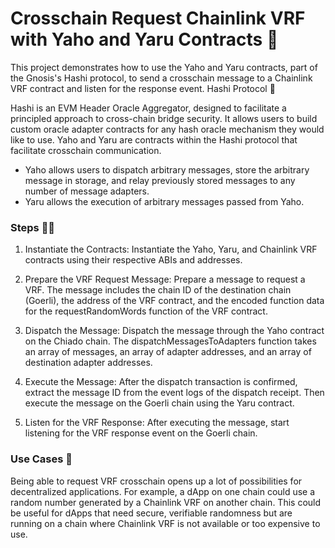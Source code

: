 # Crosschain Request Chainlink VRF with Yaho and Yaru Contracts 🚀

This project demonstrates how to use the Yaho and Yaru contracts, part of the Gnosis's Hashi protocol, to send a crosschain message to a Chainlink VRF contract and listen for the response event.
Hashi Protocol 🌉

Hashi is an EVM Header Oracle Aggregator, designed to facilitate a principled approach to cross-chain bridge security. It allows users to build custom oracle adapter contracts for any hash oracle mechanism they would like to use. Yaho and Yaru are contracts within the Hashi protocol that facilitate crosschain communication.

- Yaho allows users to dispatch arbitrary messages, store the arbitrary message in storage, and relay previously stored messages to any number of message adapters.
- Yaru allows the execution of arbitrary messages passed from Yaho.

### Steps 🚶‍♂️

1. Instantiate the Contracts: Instantiate the Yaho, Yaru, and Chainlink VRF contracts using their respective ABIs and addresses.

2. Prepare the VRF Request Message: Prepare a message to request a VRF. The message includes the chain ID of the destination chain (Goerli), the address of the VRF contract, and the encoded function data for the requestRandomWords function of the VRF contract.

3. Dispatch the Message: Dispatch the message through the Yaho contract on the Chiado chain. The dispatchMessagesToAdapters function takes an array of messages, an array of adapter addresses, and an array of destination adapter addresses.

4. Execute the Message: After the dispatch transaction is confirmed, extract the message ID from the event logs of the dispatch receipt. Then execute the message on the Goerli chain using the Yaru contract.

5. Listen for the VRF Response: After executing the message, start listening for the VRF response event on the Goerli chain.

### Use Cases 🎯

Being able to request VRF crosschain opens up a lot of possibilities for decentralized applications. For example, a dApp on one chain could use a random number generated by a Chainlink VRF on another chain. This could be useful for dApps that need secure, verifiable randomness but are running on a chain where Chainlink VRF is not available or too expensive to use.
